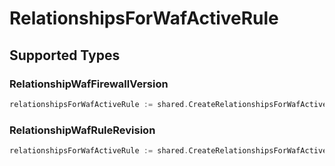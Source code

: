 # RelationshipsForWafActiveRule


## Supported Types

### RelationshipWafFirewallVersion

```go
relationshipsForWafActiveRule := shared.CreateRelationshipsForWafActiveRuleRelationshipWafFirewallVersion(components.RelationshipWafFirewallVersion{/* values here */})
```

### RelationshipWafRuleRevision

```go
relationshipsForWafActiveRule := shared.CreateRelationshipsForWafActiveRuleRelationshipWafRuleRevision(components.RelationshipWafRuleRevision{/* values here */})
```

